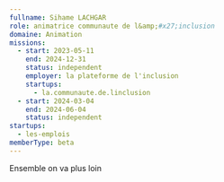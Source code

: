 ```yaml
---
fullname: Sihame LACHGAR
role: animatrice communaute de l&amp;#x27;inclusion
domaine: Animation
missions:
  - start: 2023-05-11
    end: 2024-12-31
    status: independent
    employer: la plateforme de l'inclusion
    startups:
      - la.communaute.de.linclusion
  - start: 2024-03-04
    end: 2024-06-04
    status: independent
startups:
  - les-emplois
memberType: beta
---
```

Ensemble on va plus loin
